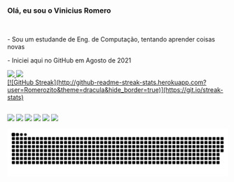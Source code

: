 ### Olá, eu sou o Vinicius Romero  
<br>

<p>- Sou um estudande de Eng. de Computação, tentando aprender coisas novas</p>
<p>- Iniciei aqui no GitHub em Agosto de 2021</p>
  
 <div>
  <a href="https://github.com/Romerozito">
  <img height="150em" src="https://github-readme-stats.vercel.app/api?username=Romerozito&show_icons=true&theme=dracula&include_all_commits=true&count_private=true"/>
  <img height="150em" src="https://github-readme-stats.vercel.app/api/top-langs/?username=Romerozito&layout=compact&langs_count=7&theme=dracula"/>
    <br>
    [![GitHub Streak](http://github-readme-streak-stats.herokuapp.com?user=Romerozito&theme=dracula&hide_border=true)](https://git.io/streak-stats)

</div>
    
  ##
 
<div> 
    <a href="https://instagram.com/vinicius_romero_" target="_blank"><img src="https://img.shields.io/badge/-Instagram-%23E4405F?style=for-the-badge&logo=instagram&logoColor=white" target="_blank"></a>
 	<a href="https://www.twitch.tv/Romerozito" target="_blank"><img src="https://img.shields.io/badge/Twitch-9146FF?style=for-the-badge&logo=twitch&logoColor=white" target="_blank"></a>
 <a href="https://discord.gg/WQmVcXZ27G" target="_blank"><img src="https://img.shields.io/badge/Discord-7289DA?style=for-the-badge&logo=discord&logoColor=white" target="_blank"></a> 
  <a href = "mailto:romerozitor@gmail.com"><img src="https://img.shields.io/badge/-Gmail-%23333?style=for-the-badge&logo=gmail&logoColor=white" target="_blank"></a>
  <a href="https://www.linkedin.com/in/vinicius-de-name-romero/" target="_blank"><img src="https://img.shields.io/badge/-LinkedIn-%230077B5?style=for-the-badge&logo=linkedin&logoColor=white" target="_blank"></a> 
  <a href="https://www.youtube.com/channel/UC23j6goOw52CY3be2nqxPVg" target="_blank"><img src="https://img.shields.io/badge/YouTube-FF0000?style=for-the-badge&logo=youtube&logoColor=white" target="_blank"></a>
 
  ![Snake animation](https://github.com/Romerozito/Romerozito/blob/output/github-contribution-grid-snake.svg)
 </div>  
